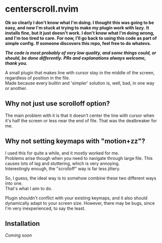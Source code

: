 # centerscroll.nvim

**Ok so clearly I don't know what I'm doing. I thought this was going to be easy, and now I'm stuck at trying to make my plugin work with lazy.**
**It installs fine, but it just doesn't work. I don't know what I'm doing wrong, and I'm too tired to care.**
**For now, I'll go back to using this code as part of simple config.**
**If someone discovers this repo, feel free to do whatevs.**

***The code is most probably of very low quality, and some things could, or should, be done differently.***
***PRs and explanations always welcome, thank you.***

A small plugin that makes line with cursor stay in the middle of the screen, regardless of position in the file.  
Made because every builtin and 'simpler' solution is, well, bad, in one way or another.

## Why not just use scrolloff option?

The main problem with it is that it doesn't center the line with cursor when it's half the screen or less near the end of file.
That was the dealbreaker for me.

## Why not setting keymaps with "motion+zz"?

I used this for quite a while, and it mostly worked for me.  
Problems arise though when you need to navigate through large file.
This causes lots of lag and stuttering, which is very annoying.  
Interestingly enough, the "scrolloff" way is far less jittery.

So, I guess, the ideal way is to somehow combine these two different ways into one.  
That's what I aim to do.

Plugin shouldn't conflict with your existing keymaps, and it also should dynamically adapt to your screen size.
However, there may be bugs, since I'm very inexperienced, to say the least.

## Installation

*Coming soon*
